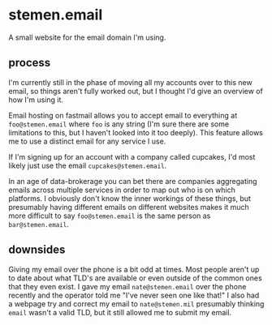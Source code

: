 # stemen.email
A small website for the email domain I'm using.

## process
I'm currently still in the phase of moving all my accounts over to this new
email, so things aren't fully worked out, but I thought I'd give an overview of
how I'm using it.

Email hosting on fastmail allows you to accept email to everything at
`foo@stemen.email` where `foo` is any string (I'm sure there are some
limitations to this, but I haven't looked into it too deeply). This feature
allows me to use a distinct email for any service I use.

If I'm signing up for an account with a company called cupcakes, I'd most likely
just use the email `cupcakes@stemen.email`.

In an age of data-brokerage you can bet there are companies aggregating emails
across multiple services in order to map out who is on which platforms. I
obviously don't know the inner workings of these things, but presumably having
different emails on different websites makes it much more difficult to say
`foo@stemen.email` is the same person as `bar@stemen.email`. 

## downsides
Giving my email over the phone is a bit odd at times. Most people aren't up to
date about what TLD's are available or even outside of the common ones that they
even exist. I gave my email `nate@stemen.email` over the phone recently and the
operator told me "I've never seen one like that!" I also had a webpage try and
correct my email to `nate@stemen.mil` presumably thinking `email` wasn't a valid
TLD, but it still allowed me to submit my email.